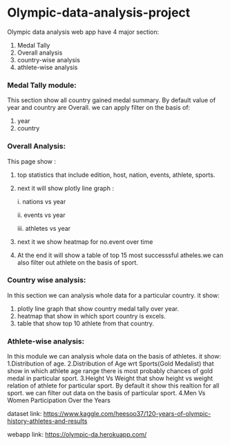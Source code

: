 # Olympic-data-analysis-project

Olympic data analysis web app have 4 major section:
1. Medal Tally
2. Overall analysis
3. country-wise analysis
4. athlete-wise analysis

### Medal Tally module:
This section show all country gained medal summary. By default value of year and country are Overall. we can apply filter on the basis of:
1. year
2. country

### Overall Analysis:
This page show :
1. top statistics that include edition, host, nation, events, athlete, sports.
2. next it will show plotly line graph :

      i.   nations vs year
      
      ii.  events vs year
      
      iii. athletes vs year
3. next it we show heatmap for no.event over time
4. At the end it will show a table of top 15 most successsful atheles.we can also filter out athlete on the basis of sport.

### Country wise analysis:
In this section we can analysis whole data for a particular country. it show:
1. plotly line graph that show country medal tally over year.
2. heatmap that show in which sport country is excels.
3. table that show top 10 athlete from that country.

### Athlete-wise analysis:
In this module we can analysis whole data on the basis of athletes. it show:
1.Distribution of age.
2.Distribution of Age wrt Sports(Gold Medalist) that show in which athlete age range there is most probably chances of gold medal in particular sport.
3.Height Vs Weight that show height vs weight relation of athlete for particular sport. By default it show this realtion for all sport. we can filter out data on the basis of  particular sport.
4.Men Vs Women Participation Over the Years


dataset link: https://www.kaggle.com/heesoo37/120-years-of-olympic-history-athletes-and-results

webapp link: https://olympic-da.herokuapp.com/
